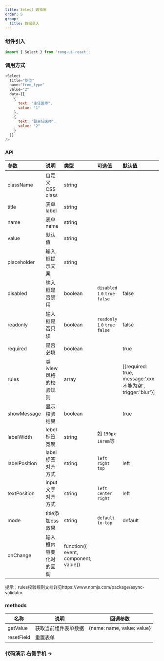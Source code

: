 ```yaml
---
title: Select 选择器
order: 5
group:
  title: 数据录入
---
```



### 组件引入
```js
import { Select } from 'rong-ui-react';
```

### 调用方式
```js
<Select 
  title="职位" 
  name="free_type"
  value="2"
  data={[
    {
      text: "主任医师",
      value: "1"
    },
    {
      text: "副主任医师",
      value: "2"
    }
  ]}
/>
```

### API

| 参数      | 说明    | 类型      | 可选值       | 默认值   |
|:--------|:--------|:--------|:--------|:--------|
| className | 自定义 CSS class | string | | |
| title | 表单label | string | | |
| name | 表单name | string | | |
| value | 默认值 | string | | |
| placeholder | 输入框提示文案 | string | | |
| disabled | 输入框是否禁用 | boolean| `disabled` `1` `0` `true` `false` | false |
| readonly | 输入框是否只读 | boolean | `readonly` `1` `0` `true` `false` | false |
| required | 是否必填 | boolean | | true |
| rules | 类iview风格的校验规则 | array | | [{required: true, message:'xxx不能为空', trigger:'blur'}] |
| showMessage | 显示校验结果 | boolean | | true |
| labelWidth | lebel标签宽度 | string | 如 `150px` `10rem`等 ||
| labelPosition | label标签对齐方式 | string | `left` `right` `top`  | left |
| textPosition | input文字对齐方式 | string | `left` `center` `right`  | left |
| mode | title添加css效果 | string | `default` `to-top` | default |
| onChange | 输入框内容变化时的回调 | function({ event, component, value}) | | |


<Alert>
  <p>提示：rules校验规则文档详见https://www.npmjs.com/package/async-validator</p>
</Alert>


### methods
| 名称      | 说明    | 回调参数      |
|---------- |-------- |---------- |
| getValue | 获取当前组件表单数据 | {name: name, value: value} |
| resetField | 重置表单 | |


### 代码演示 <Badge> 右侧手机 → </Badge>
<code src="./demo.jsx"></code>
